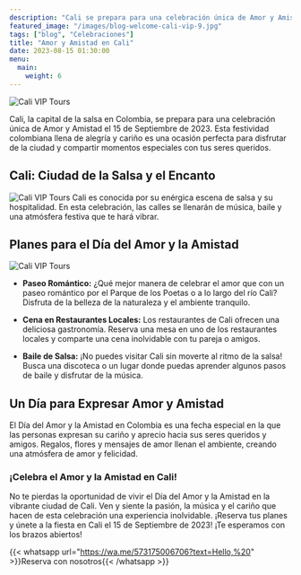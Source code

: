 ```yaml
---
description: "Cali se prepara para una celebración única de Amor y Amistad el 15 de Septiembre de 2023. Esta festividad colombiana llena de alegría y cariño es una ocasión perfecta para disfrutar de la ciudad y compartir momentos especiales con tus seres queridos."
featured_image: "/images/blog-welcome-cali-vip-9.jpg"
tags: ["blog", "Celebraciones"]
title: "Amor y Amistad en Cali"
date: 2023-08-15 01:30:00
menu:
  main:
    weight: 6
---
```


![Cali VIP Tours](/images/blog-welcome-cali-vip-3.jpg)

Cali, la capital de la salsa en Colombia, se prepara para una celebración única de Amor y Amistad el 15 de Septiembre de 2023. Esta festividad colombiana llena de alegría y cariño es una ocasión perfecta para disfrutar de la ciudad y compartir momentos especiales con tus seres queridos.

## Cali: Ciudad de la Salsa y el Encanto

![Cali VIP Tours](/images/blog-welcome-cali-vip-4.jpg)
Cali es conocida por su enérgica escena de salsa y su hospitalidad. En esta celebración, las calles se llenarán de música, baile y una atmósfera festiva que te hará vibrar.

## Planes para el Día del Amor y la Amistad

![Cali VIP Tours](/images/blog-welcome-cali-vip-5.jpg)

- **Paseo Romántico:** ¿Qué mejor manera de celebrar el amor que con un paseo romántico por el Parque de los Poetas o a lo largo del río Cali? Disfruta de la belleza de la naturaleza y el ambiente tranquilo.

- **Cena en Restaurantes Locales:** Los restaurantes de Cali ofrecen una deliciosa gastronomía. Reserva una mesa en uno de los restaurantes locales y comparte una cena inolvidable con tu pareja o amigos.

- **Baile de Salsa:** ¡No puedes visitar Cali sin moverte al ritmo de la salsa! Busca una discoteca o un lugar donde puedas aprender algunos pasos de baile y disfrutar de la música.

## Un Día para Expresar Amor y Amistad

El Día del Amor y la Amistad en Colombia es una fecha especial en la que las personas expresan su cariño y aprecio hacia sus seres queridos y amigos. Regalos, flores y mensajes de amor llenan el ambiente, creando una atmósfera de amor y felicidad.

### ¡Celebra el Amor y la Amistad en Cali!

No te pierdas la oportunidad de vivir el Día del Amor y la Amistad en la vibrante ciudad de Cali. Ven y siente la pasión, la música y el cariño que hacen de esta celebración una experiencia inolvidable. ¡Reserva tus planes y únete a la fiesta en Cali el 15 de Septiembre de 2023! ¡Te esperamos con los brazos abiertos!

{{< whatsapp url="https://wa.me/573175006706?text=Hello,%20" >}}Reserva con nosotros{{< /whatsapp >}}
